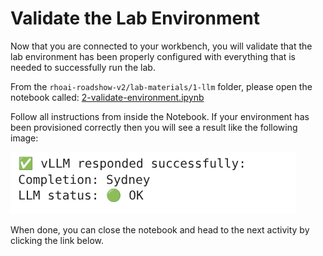 # Validate the Lab Environment

Now that you are connected to your workbench, you will validate that the lab environment has been properly configured with everything that is needed to successfully run the lab.

From the `rhoai-roadshow-v2/lab-materials/1-llm` folder, please open the notebook called: <a href="https://github.com/odh-labs/rhoai-roadshow-v2/blob/main/docs/1-llm/notebook/2-validate-environment.ipynb" target="_blank">2-validate-environment.ipynb</a>

Follow all instructions from inside the Notebook. If your environment has been provisioned correctly then you will see a result like the following image:

![images/validate-env-1.png](images/validate-env-1.png)

When done, you can close the notebook and head to the next activity by clicking the link below.
